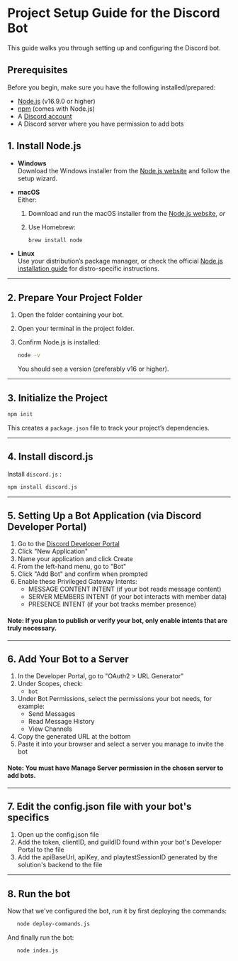 # Project Setup Guide for the Discord Bot

This guide walks you through setting up and configuring the Discord bot.

## Prerequisites

Before you begin, make sure you have the following installed/prepared:

- [Node.js](https://nodejs.org/) (v16.9.0 or higher)
- [npm](https://www.npmjs.com/) (comes with Node.js)
- A [Discord account](https://discord.com/)
- A Discord server where you have permission to add bots

## 1. Install Node.js

- **Windows**  
  Download the Windows installer from the [Node.js website](https://nodejs.org/) and follow the setup wizard.

- **macOS**  
  Either:  
  1. Download and run the macOS installer from the [Node.js website](https://nodejs.org/), _or_  
  2. Use Homebrew:

     ```sh
     brew install node
     ```

- **Linux**  
  Use your distribution’s package manager, or check the official [Node.js installation guide](https://nodejs.org/en/download/package-manager/) for distro-specific instructions.  

---
## 2. Prepare Your Project Folder

1. Open the folder containing  your bot.

2. Open your terminal in the project folder.

3. Confirm Node.js is installed:

   ```sh
   node -v
   ```

   You should see a version (preferably v16 or higher).

---

## 3. Initialize the Project

```sh
npm init
```



This creates a `package.json` file to track your project’s dependencies.

---

## 4. Install discord.js

Install `discord.js` :

```sh
npm install discord.js

```
---
## 5. Setting Up a Bot Application (via Discord Developer Portal)

1. Go to the [Discord Developer Portal](https://discord.com/developers/applications)
2. Click "New Application"
3. Name your application and click Create
4. From the left-hand menu, go to "Bot"
5. Click "Add Bot" and confirm when prompted
6. Enable these Privileged Gateway Intents:
   - MESSAGE CONTENT INTENT (if your bot reads message content)
   - SERVER MEMBERS INTENT (if your bot interacts with member data)
   - PRESENCE INTENT (if your bot tracks member presence)

#### Note: If you plan to publish or verify your bot, only enable intents that are truly necessary.

---

## 6. Add Your Bot to a Server
1. In the Developer Portal, go to "OAuth2 > URL Generator"
2. Under Scopes, check:
   - `bot`
3. Under Bot Permissions, select the permissions your bot needs, for example:
   - Send Messages
   - Read Message History
   - View Channels
4. Copy the generated URL at the bottom
5. Paste it into your browser and select a server you manage to invite the bot

#### Note: You must have Manage Server permission in the chosen server to add bots.
---
## 7. Edit the config.json file with your bot's specifics
1. Open up the config.json file
2. Add the token, clientID, and guildID found within your bot's Developer Portal to the file
3. Add the apiBaseUrl, apiKey, and playtestSessionID generated by the solution's backend to the file
---

## 8. Run the bot
Now that we've configured the bot, run it by first deploying the commands:
```sh
   node deploy-commands.js
   ```
And finally run the bot:
```sh
   node index.js
   ```
